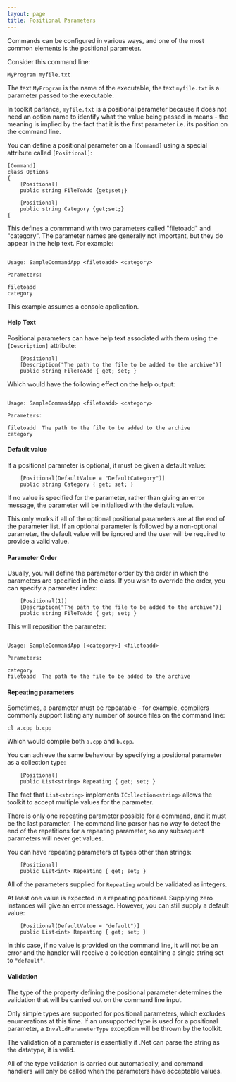 ```yaml
---
layout: page
title: Positional Parameters
---
```


Commands can be configured in various ways, and one of the most common elements is the positional parameter.

Consider this command line:

```MyProgram myfile.txt```

The text ```MyProgram``` is the name of the executable, the text ```myfile.txt``` is a parameter passed to the executable.

In toolkit parlance, ```myfile.txt``` is a positional parameter because it does not need an option name to identify what the value being passed in means - the meaning is implied by the fact that it is the first parameter i.e. its position on the command line.

You can define a positional parameter on a ```[Command]``` using a special attribute called ```[Positional]```:

	[Command]
	class Options
	{
		[Positional]
		public string FileToAdd {get;set;}

		[Positional]
		public string Category {get;set;}
	{

This defines a commmand with two parameters called "filetoadd" and "category". The parameter names are generally not important, but they do appear in the help text. For example:

~~~

Usage: SampleCommandApp <filetoadd> <category>

Parameters:

filetoadd
category

~~~

This example assumes a console application.

#### Help Text
Positional parameters can have help text associated with them using the ```[Description]``` attribute:

        [Positional]
	    [Description("The path to the file to be added to the archive")]
        public string FileToAdd { get; set; }

Which would have the following effect on the help output:

~~~

Usage: SampleCommandApp <filetoadd> <category>

Parameters:

filetoadd  The path to the file to be added to the archive
category

~~~

#### Default value
If a positional parameter is optional, it must be given a default value:

        [Positional(DefaultValue = "DefaultCategory")]
        public string Category { get; set; }

If no value is specified for the parameter, rather than giving an error message, the parameter will be initialised with the default value.

This only works if all of the optional positional parameters are at the end of the parameter list. If an optional parameter is followed by a non-optional parameter, the default value will be ignored and the user will be required to provide a valid value.

#### Parameter Order
Usually, you will define the parameter order by the order in which the parameters are specified in the class. If you wish to override the order, you can specify a parameter index:

        [Positional(1)]
	    [Description("The path to the file to be added to the archive")]
        public string FileToAdd { get; set; }

This will reposition the parameter:

~~~

Usage: SampleCommandApp [<category>] <filetoadd>

Parameters:

category
filetoadd  The path to the file to be added to the archive

~~~

#### Repeating parameters
Sometimes, a parameter must be repeatable - for example, compilers commonly support listing any number of source files on the command line:

```cl a.cpp b.cpp```

Which would compile both ```a.cpp``` and ```b.cpp```.

You can achieve the same behaviour by specifying a positional parameter as a collection type:

        [Positional]
        public List<string> Repeating { get; set; } 

The fact that ```List<string>``` implements ```ICollection<string>``` allows the toolkit to accept multiple values for the parameter.

There is only one repeating parameter possible for a command, and it must be the last parameter. The command line parser has no way to detect the end of the repetitions for a repeating parameter, so any subsequent parameters will never get values.

You can have repeating parameters of types other than strings:

        [Positional]
        public List<int> Repeating { get; set; } 

All of the parameters supplied for ```Repeating``` would be validated as integers.

At least one value is expected in a repeating positional. Supplying zero instances will give an error message. However, you can still supply a default value:

        [Positional(DefaultValue = "default")]
        public List<int> Repeating { get; set; } 

In this case, if no value is provided on the command line, it will not be an error and the handler will receive a collection containing a single string set to ```"default"```.

#### Validation
The type of the property defining the positional parameter determines the validation that will be carried out on the command line input.

Only simple types are supported for positional parameters, which excludes enumerations at this time. If an unsupported type is used for a positional parameter, a ```InvalidParameterType``` exception will be thrown by the toolkit.

The validation of a parameter is essentially if .Net can parse the string as the datatype, it is valid.

All of the type validation is carried out automatically, and command handlers will only be called when the parameters have acceptable values.